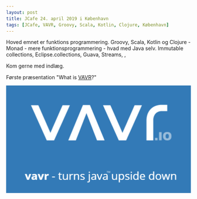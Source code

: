```yaml
---
layout: post
title: JCafe 24. april 2019 i København
tags: [JCafe, VAVR, Groovy, Scala, Kotlin, Clojure, København]
---
```


Hoved emnet er funktions programmering.
Groovy, Scala, Kotlin og Clojure - Monad - 
mere funktionsprogrammering - hvad med Java selv. Immutable collections, Eclipse.collections, Guava, Streams, , 

Kom gerne med indlæg.


Første præsentation  "What is [VAVR](http://www.vavr.io/)?"
<!-- more --> 
![vavr](/assets/img/posts/2019/vavr.png)
